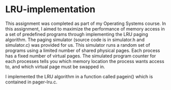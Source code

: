 # LRU-implementation

This assignment was completed as part of my Operating Systems course. In this assignment, I aimed to maximize the performance of memory access in a set of predefined programs through implementing the LRU paging algorithm. The paging simulator (source code is in simulator.h and simulator.c) was provided for us. This simulator runs a random set of programs using a limited number of shared physical pages. Each process has a fixed number of virtual pages. The simulated program counter for each processes tells you which memory location the process wants access to, and which virtual page must be swapped in. 

I implemented the LRU algorithm in a function called pagein() which is contained in pager-lru.c. 
